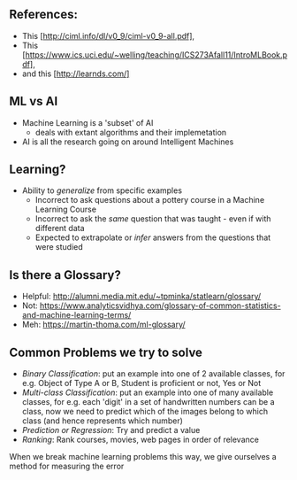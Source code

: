 ## References:

- This [http://ciml.info/dl/v0_9/ciml-v0_9-all.pdf], 
- This [https://www.ics.uci.edu/~welling/teaching/ICS273Afall11/IntroMLBook.pdf], 
-  and this [http://learnds.com/]

## ML vs AI

- Machine Learning is a 'subset' of AI
	- deals with extant algorithms and their implemetation
- AI is all the research going on around Intelligent Machines

## Learning?

- Ability to *generalize* from specific examples
	- Incorrect to ask questions about a pottery course in a Machine Learning Course
	- Incorrect to ask the _same_ question that was taught - even if with different data
	- Expected to extrapolate or *infer* answers from the questions that were studied

## Is there a Glossary?

- Helpful: http://alumni.media.mit.edu/~tpminka/statlearn/glossary/
- Not: https://www.analyticsvidhya.com/glossary-of-common-statistics-and-machine-learning-terms/
- Meh: https://martin-thoma.com/ml-glossary/

## Common Problems we try to solve

- *Binary Classification*: put an example into one of 2 available classes, for e.g. Object of Type A or B, Student is proficient or not, Yes or Not
- *Multi-class Classification*: put an example into one of many available classes, for e.g. each 'digit' in a set of handwritten numbers can be a class, now we need to predict which of the images belong to which class (and hence represents which number)
- *Prediction or Regression*: Try and predict a value
- *Ranking*: Rank courses, movies, web pages in order of relevance

When we break machine learning problems this way, we give ourselves a method for measuring the error

